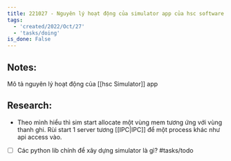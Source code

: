 ```yaml
---
title: 221027 - Nguyên lý hoạt động của simulator app của hsc software
tags:
  - 'created/2022/Oct/27'
  - 'tasks/doing'
is_done: False
---
```

## Notes:
Mô tả nguyên lý hoạt động của [[hsc Simulator]] app

## Research:
- Theo mình hiểu thì sim start allocate một vùng mem tương ứng với vùng thanh ghi. Rùi start 1 server tương [[IPC|IPC]] để một process khác như api access vào.
- [ ] Các python lib chính để xây dựng simulator là gì? #tasks/todo 